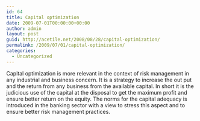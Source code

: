 ```yaml
---
id: 64
title: Capital optimization
date: 2009-07-01T00:00:00+00:00
author: admin
layout: post
guid: http://acetile.net/2008/08/28/capital-optimization/
permalink: /2009/07/01/capital-optimization/
categories:
  - Uncategorized
---
```

Capital optimization is more relevant in the context of risk management in any industrial and business concern. It is a strategy to increase the out put and the return from any business from the available capital. In short it is the judicious use of the capital at the disposal to get the maximum profit and ensure better return on the equity. The norms for the capital adequacy is introduced in the banking sector with a view to stress this aspect and to ensure better risk management practices.